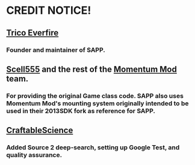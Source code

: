 # CREDIT NOTICE!

## [Trico Everfire](https://github.com/Trico-Everfire)
### Founder and maintainer of SAPP.

## [Scell555](https://github.com/SCell555) and the rest of the [Momentum Mod](https://momentum-mod.org/) team.
### For providing the original Game class code. SAPP also uses Momentum Mod's mounting system originally intended to be used in their 2013SDK fork as reference for SAPP.

## [CraftableScience](https://github.com/craftablescience)
### Added Source 2 deep-search, setting up Google Test, and quality assurance.